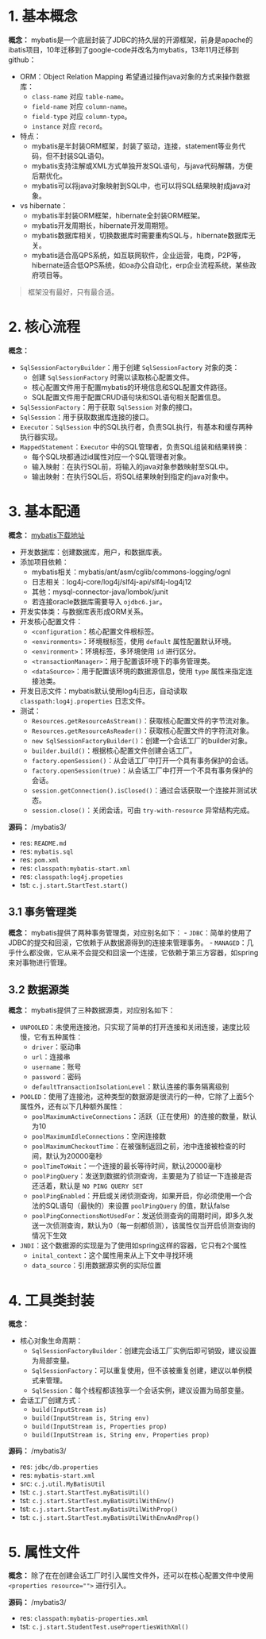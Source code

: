# 1. 基本概念

**概念：** mybatis是一个底层封装了JDBC的持久层的开源框架，前身是apache的ibatis项目，10年迁移到了google-code并改名为mybatis，13年11月迁移到github：
- ORM：Object Relation Mapping 希望通过操作java对象的方式来操作数据库：
    - `class-name` 对应 `table-name`。
    - `field-name` 对应 `column-name`。
    - `field-type` 对应 `column-type`。
    - `instance` 对应 `record`。
- 特点：
    - mybatis是半封装ORM框架，封装了驱动，连接，statement等业务代码，但不封装SQL语句。
    - mybatis支持注解或XML方式单独开发SQL语句，与java代码解耦，方便后期优化。
    - mybatis可以将java对象映射到SQL中，也可以将SQL结果映射成java对象。
- vs hibernate：
    - mybatis半封装ORM框架，hibernate全封装ORM框架。
    - mybatis开发周期长，hibernate开发周期短。
    - mybatis数据库相关，切换数据库时需要重构SQL与，hibernate数据库无关。
    - mybatis适合高QPS系统，如互联网软件，企业运营，电商，P2P等，hibernate适合低QPS系统，如oa办公自动化，erp企业流程系统，某些政府项目等。

> 框架没有最好，只有最合适。

# 2. 核心流程

**概念：** 
- `SqlSessionFactoryBuilder`：用于创建 `SqlSessionFactory` 对象的类：
    - 创建 `SqlSessionFactory` 时需以读取核心配置文件。
    - 核心配置文件用于配置mybatis的环境信息和SQL配置文件路径。
    - SQL配置文件用于配置CRUD语句块和SQL语句相关配置信息。
- `SqlSessionFactory`：用于获取 `SqlSession` 对象的接口。
- `SqlSession`：用于获取数据库连接的接口。
- `Executor`：`SqlSession` 中的SQL执行者，负责SQL执行，有基本和缓存两种执行器实现。
- `MappedStatement`：`Executor` 中的SQL管理者，负责SQL组装和结果转换：
    - 每个SQL块都通过id属性对应一个SQL管理者对象。
    - 输入映射：在执行SQL前，将输入的java对象参数映射至SQL中。
    - 输出映射：在执行SQL后，将SQL结果映射到指定的java对象中。

# 3. 基本配通

**概念：** [mybatis下载地址](https://github.com/mybatis/mybatis-3/releases)
- 开发数据库：创建数据库，用户，和数据库表。
- 添加项目依赖：
    - mybatis相关：mybatis/ant/asm/cglib/commons-logging/ognl
    - 日志相关：log4j-core/log4j/slf4j-api/slf4j-log4j12
    - 其他：mysql-connector-java/lombok/junit
    - 若连接oracle数据库需要导入 `ojdbc6.jar`。
- 开发实体类：与数据库表形成ORM关系。
- 开发核心配置文件：
    - `<configuration`：核心配置文件根标签。
    - `<environments>`：环境根标签，使用 `default` 属性配置默认环境。
    - `<environment>`：环境标签，多环境使用 `id` 进行区分。
    - `<transactionManager>`：用于配置该环境下的事务管理类。
    - `<dataSource>`：用于配置该环境的数据源信息，使用 `type` 属性来指定连接池类。
- 开发日志文件：mybatis默认使用log4j日志，自动读取 `classpath:log4j.properties` 日志文件。
- 测试：
    - `Resources.getResourceAsStream()`：获取核心配置文件的字节流对象。
    - `Resources.getResourceAsReader()`：获取核心配置文件的字符流对象。
    - `new SqlSessionFactoryBuilder()`：创建一个会话工厂的builder对象。
    - `builder.build()`：根据核心配置文件创建会话工厂。
    - `factory.openSession()`：从会话工厂中打开一个具有事务保护的会话。
    - `factory.openSession(true)`：从会话工厂中打开一个不具有事务保护的会话。
    - `session.getConnection().isClosed()`：通过会话获取一个连接并测试状态。 
    - `session.close()`：关闭会话，可由 `try-with-resource` 异常结构完成。

**源码：** /mybatis3/
- res: `README.md`
- res: `mybatis.sql`
- res: `pom.xml`
- res: `classpath:mybatis-start.xml`
- res: `classpath:log4j.propeties`
- tst: `c.j.start.StartTest.start()`

## 3.1 事务管理类

**概念：** mybatis提供了两种事务管理类，对应别名如下：
    - `JDBC`：简单的使用了JDBC的提交和回滚，它依赖于从数据源得到的连接来管理事务。
    - `MANAGED`：几乎什么都没做，它从来不会提交和回滚一个连接，它依赖于第三方容器，如spring来对事物进行管理。

## 3.2 数据源类

**概念：** mybatis提供了三种数据源类，对应别名如下：
- `UNPOOLED`：未使用连接池，只实现了简单的打开连接和关闭连接，速度比较慢，它有五种属性：
    - `driver`：驱动串
    - `url`：连接串
    - `username`：账号
    - `password`：密码
    - `defaultTransactionIsolationLevel`：默认连接的事务隔离级别
- `POOLED`：使用了连接池，这种类型的数据源是很流行的一种，它除了上面5个属性外，还有以下几种额外属性：
    - `poolMaximumActiveConnections`：活跃（正在使用）的连接的数量，默认为10
    - `poolMaximumIdleConnections`：空闲连接数
    - `poolMaximumCheckoutTime`：在被强制返回之前，池中连接被检查的时间，默认为20000毫秒
    - `poolTimeToWait`：一个连接的最长等待时间，默认20000毫秒
    - `poolPingQuery`：发送到数据的侦测查询，主要是为了验证一下连接是否还活着，默认是 `NO PING QUERY SET`
    - `poolPingEnabled`：开启或关闭侦测查询，如果开启，你必须使用一个合法的SQL语句（最快的）来设置 `poolPingQuery` 的值，默认false
    - `poolPingConnectionsNotUsedFor`：发送侦测查询的周期时间，即多久发送一次侦测查询，默认为0（每一刻都侦测），该属性仅当开启侦测查询的情况下生效
- `JNDI`：这个数据源的实现是为了使用如spring这样的容器，它只有2个属性
    - `inital_context`：这个属性用来从上下文中寻找环境
    - `data_source`：引用数据源实例的实际位置

# 4. 工具类封装

**概念：** 
- 核心对象生命周期：
    - `SqlSessionFactoryBuilder`：创建完会话工厂实例后即可销毁，建议设置为局部变量。
    - `SqlSessionFactory`：可以重复使用，但不该被重复创建，建议以单例模式来管理。
    - `SqlSession`：每个线程都该独享一个会话实例，建议设置为局部变量。
- 会话工厂创建方式：
    - `build(InputStream is)`
    - `build(InputStream is, String env)`
    - `build(InputStream is, Properties prop)`
    - `build(InputStream is, String env, Properties prop)`

**源码：** /mybatis3/
- res: `jdbc/db.properties`
- res: `mybatis-start.xml`
- src: `c.j.util.MyBatisUtil`
- tst: `c.j.start.StartTest.myBatisUtil()`
- tst: `c.j.start.StartTest.myBatisUtilWithEnv()`
- tst: `c.j.start.StartTest.myBatisUtilWithProp()`
- tst: `c.j.start.StartTest.myBatisUtilWithEnvAndProp()`

# 5. 属性文件

**概念：** 除了在在创建会话工厂时引入属性文件外，还可以在核心配置文件中使用 `<properties resource="">` 进行引入。

**源码：** /mybatis3/
- res: `classpath:mybatis-properties.xml`
- tst: `c.j.start.StudentTest.usePropertiesWithXml()`

